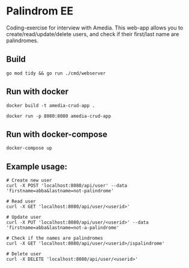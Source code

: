 # Palindrom EE

Coding-exercise for interview with Amedia.
This web-app allows you to create/read/update/delete users, and check if their first/last name are palindromes.


## Build
``` 
go mod tidy && go run ./cmd/webserver
```  

## Run with docker
```
docker build -t amedia-crud-app .
```
```
docker run -p 8080:8080 amedia-crud-app
```

## Run with docker-compose
```
docker-compose up
```

## Example usage:
``` 
# Create new user
curl -X POST 'localhost:8080/api/user' --data 'firstname=abba&lastname=not-palindrome'

# Read user
curl -X GET 'localhost:8080/api/user/<userid>'

# Update user
curl -X PUT 'localhost:8080/api/user/<userid>' --data 'firstname=abba&lastname=not-a-palindrome'

# Check if the names are palindromes
curl -X GET 'localhost:8080/api/user/<userid>/ispalindrome'

# Delete user
curl -X DELETE 'localhost:8080/api/user/<userid>'
```
